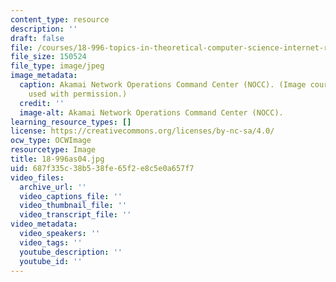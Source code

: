 ```yaml
---
content_type: resource
description: ''
draft: false
file: /courses/18-996-topics-in-theoretical-computer-science-internet-research-problems-spring-2002/687f335c38b538fe65f2e8c5e0a657f7_18-996as04.jpg
file_size: 150524
file_type: image/jpeg
image_metadata:
  caption: Akamai Network Operations Command Center (NOCC). (Image courtesy of [Akamai](https://www.akamai.com/newsroom/media-resources),
    used with permission.)
  credit: ''
  image-alt: Akamai Network Operations Command Center (NOCC).
learning_resource_types: []
license: https://creativecommons.org/licenses/by-nc-sa/4.0/
ocw_type: OCWImage
resourcetype: Image
title: 18-996as04.jpg
uid: 687f335c-38b5-38fe-65f2-e8c5e0a657f7
video_files:
  archive_url: ''
  video_captions_file: ''
  video_thumbnail_file: ''
  video_transcript_file: ''
video_metadata:
  video_speakers: ''
  video_tags: ''
  youtube_description: ''
  youtube_id: ''
---
```

